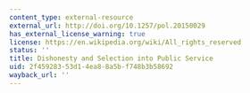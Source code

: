 ```yaml
---
content_type: external-resource
external_url: http://doi.org/10.1257/pol.20150029
has_external_license_warning: true
license: https://en.wikipedia.org/wiki/All_rights_reserved
status: ''
title: Dishonesty and Selection into Public Service
uid: 2f459283-53d1-4ea8-8a5b-f748b3b58692
wayback_url: ''
---
```

